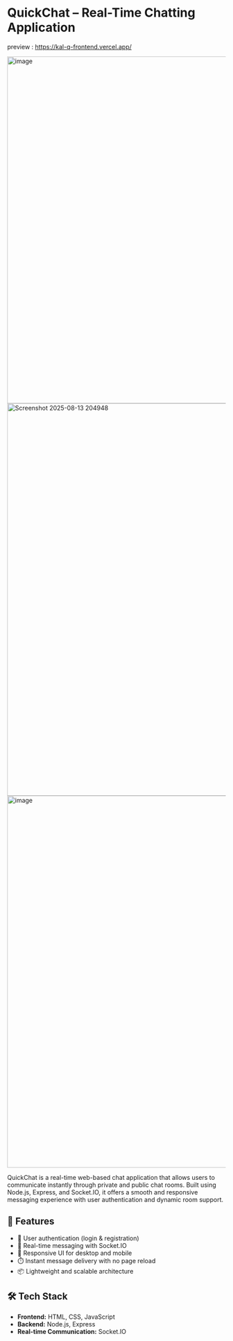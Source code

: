 # QuickChat – Real-Time Chatting Application

preview : https://kal-q-frontend.vercel.app/

<img width="1449" height="799" alt="image" src="https://github.com/user-attachments/assets/bf181baa-9392-4781-a0cb-ecab9acbd379" />

<img width="1914" height="904" alt="Screenshot 2025-08-13 204948" src="https://github.com/user-attachments/assets/e1c11b08-5011-452a-8020-ab59d0e8559f" />

<img width="1839" height="857" alt="image" src="https://github.com/user-attachments/assets/1dad9e6d-4e7a-4aec-a90c-77e085ca1256" />


QuickChat is a real-time web-based chat application that allows users to communicate instantly through private and public chat rooms. Built using Node.js, Express, and Socket.IO, it offers a smooth and responsive messaging experience with user authentication and dynamic room support.

## 🚀 Features

- 🔐 User authentication (login & registration)
- 💬 Real-time messaging with Socket.IO
- 📱 Responsive UI for desktop and mobile
- ⏱️ Instant message delivery with no page reload
- 📦 Lightweight and scalable architecture

## 🛠️ Tech Stack

- **Frontend:** HTML, CSS, JavaScript
- **Backend:** Node.js, Express
- **Real-time Communication:** Socket.IO


